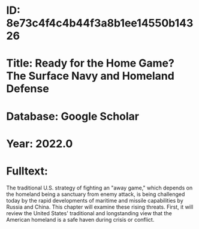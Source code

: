 # ID: 8e73c4f4c4b44f3a8b1ee14550b14326
# Title: Ready for the Home Game? The Surface Navy and Homeland Defense
# Database: Google Scholar
# Year: 2022.0
# Fulltext:
The traditional U.S. strategy of fighting an "away game," which depends on the homeland being a sanctuary from enemy attack, is being challenged today by the rapid developments of maritime and missile capabilities by Russia and China.
This chapter will examine these rising threats.
First, it will review the United States' traditional and longstanding view that the American homeland is a safe haven during crisis or conflict.